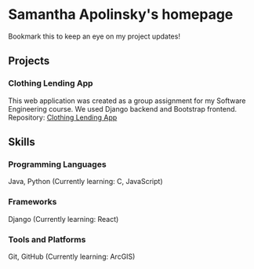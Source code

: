 # Samantha Apolinsky's homepage
Bookmark this to keep an eye on my project updates!

## Projects
### Clothing Lending App
This web application was created as a group assignment for my Software Engineering course. We used Django backend and Bootstrap frontend. 
Repository: [Clothing Lending App](https://github.com/samapolinsky/clothing-lending)

## Skills
### Programming Languages
Java, Python
(Currently learning: C, JavaScript)
### Frameworks
Django
(Currently learning: React)
### Tools and Platforms
Git, GitHub
(Currently learning: ArcGIS)
